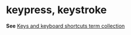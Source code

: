 # keypress, keystroke

**See** [Keys and keyboard shortcuts term collection](../term-collections/keys-keyboard-shortcuts.md)
